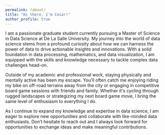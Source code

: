 ```yaml
---
permalink: /about/
title: "Hi there, I'm Cesar!"
author_profile: true
---
```


I am a passionate graduate student currently pursuing a Master of Science in Data Science at De La Salle University. My journey into the world of data science stems from a profound curiosity about how we can harness the power of data to drive actionable insights and innovations. With a solid foundation in data processing, mathematics, and data visualization, I am equipped with the skills and knowledge necessary to tackle complex data challenges head-on.

Outside of my academic and professional work, staying physically and mentally active has been my escape. You’ll often catch me enjoying riding my bike on off-road terrains away from the city or engaging in competitive board game sessions with friends and family. Whether it's cycling through rugged landscapes or strategizing my next board game move, I bring the same level of enthusiasm to everything I do.

As I continue to expand my knowledge and expertise in data science, I am eager to explore new opportunities and collaborate with like-minded data enthusiasts. Don’t hesitate to reach out and I always look forward for opportunities to exchange ideas and make meaningful contributions. 

